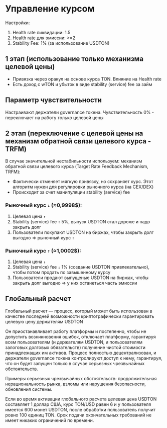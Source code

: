 # Управление курсом

Настройки:
1. Health rate ликвидации: 1.5
2. Health rate для эмиссии: >=2
3. Stability Fee: 1% (за использование USDTON)

## 1 этап (использование только механизма целевой цены)

- Привязка через оракул на основе курса TON. Влияние на Health rate
- Есть доход с wTON и убыток в виде stability (service) fee за займ

## Параметр чувствительности

Настраивают держатели governance токена. Чувствительность 0% - переключает на работу только целевой цены

## 2 этап (переключение с целевой цены на механизм обратной связи целевого курса - TRFM)

В случае значительной нестабильности используем: механизм обратной связи целевого курса (Target Rate Feedback Mechanism, TRFM):
- Фактически отменяет мягкую привязку, но сохраняет курс. Этот алгоритм нужен для регулировки рыночного курса (на CEX/DEX)
- Происходит за счет манипуляции stability (service) fee

### Рыночный курс `↓` (≈0,9998$):
1. Целевая цена `↑`
2. Stability (service) fee `↑` 5%, выпуск USDTON стал дороже и надо закрыть долг
3. Пользователи покупают USDTON на биржах, чтобы закрыть долг выгодно => рыночный курс `↑`

### Рыночный курс `↑` (≈1,0002$):
1. Целевая цена `↓`
2. Stability (service) fee `↓` 1% (создание USDTON привлекательно), чтобы потом продать по завышенному курсу
3. Пользователи продают выпущеные USDTON на биржах, чтобы закрыть долг выгодно => у них останеться часть эмиссии

## Глобальный расчет

Глобальный расчет — процесс, который может быть использован в качестве последней возможности криптографически гарантировать целевую цену держателям USDTON

Он приостанавливает работу платформы и постепенно, чтобы не допустить возникновения ошибок, отключает платформу, гарантируя всем пользователям (и держателям USDTON, и пользователям залоговых долговых обязательств) получение чистой стоимости принадлежащих им активов. Процесс полностью децентрализован, и держатели governance токена контролируют доступ к нему, гарантируя, что он будет запущен только в случае серьезных чрезвычайных обстоятельств. 

Примеры серьезных чрезвычайных обстоятельств: продолжительная нерациональность рынка, взломы или нарушения безопасности, обновления системы.

Если во время активации глобального расчета целевая цена USDTON составляет 1 доллар США, курс TON/USD равен 6 и у пользователя имеется 600 монет USDTON, после обработки пользователь получит ровно 100 единиц TON. Срок подачи окончательных требований не имеет никаких ограничений по времени.